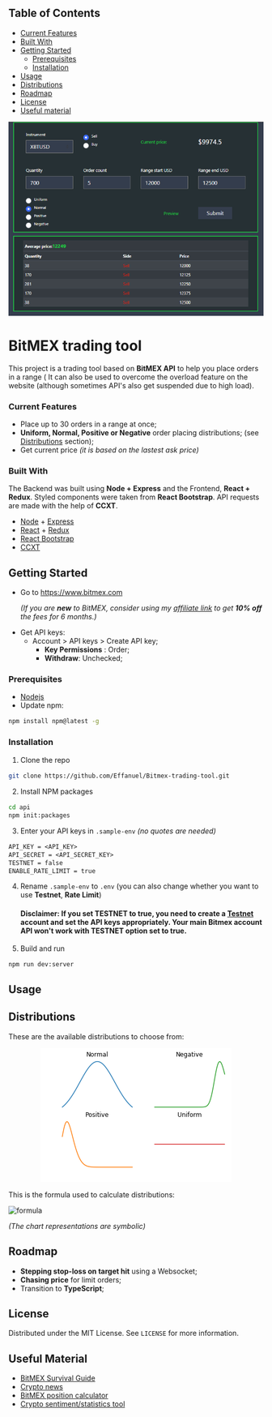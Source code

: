 ## Table of Contents

- [Current Features](#current-features)
- [Built With](#built-with)
- [Getting Started](#getting-started)
  - [Prerequisites](#prerequisites)
  - [Installation](#installation)
- [Usage](#usage)
- [Distributions](#distributions)
- [Roadmap](#roadmap)
- [License](#license)
- [Useful material](#useful-material)

<p align="center"> 
<img src="assets/interface_range_tool.png">
</p>

# BitMEX trading tool

This project is a trading tool based on **BitMEX API** to help you place orders in a range ( It can also be used to overcome the overload feature on the website (although sometimes API's also get suspended due to high load).

### Current Features

- Place up to 30 orders in a range at once;
- **Uniform, Normal, Positive or Negative** order placing distributions; (see [Distributions](#distributions) section);
- Get current price *(it is based on the lastest ask price)*

### Built With

The Backend was built using **Node + Express** and the Frontend, **React + Redux**. Styled components were taken from **React Bootstrap**. API requests are made with the help of **CCXT**.

- [Node](https://nodejs.org/en/) + [Express](https://expressjs.com/)
- [React](https://reactjs.org/) + [Redux](https://redux.js.org/)
- [React Bootstrap](https://react-bootstrap.github.io/)
- [CCXT](https://github.com/ccxt/ccxt)

<!-- GETTING STARTED -->

## Getting Started

- Go to https://www.bitmex.com

  _(If you are **new** to BitMEX, consider using my [affiliate link](https://www.bitmex.com/register/yjssSB) to get **10% off** the fees for 6 months.)_

* Get API keys:
  - Account > API keys > Create API key;
    - **Key Permissions** : Order;
    - **Withdraw**: Unchecked;

### Prerequisites

- [Nodejs](https://nodejs.org/en/download/)
- Update npm:

```sh
npm install npm@latest -g
```

### Installation

1. Clone the repo

```sh
git clone https://github.com/Effanuel/Bitmex-trading-tool.git
```

2. Install NPM packages

```sh
cd api
npm init:packages
```

3. Enter your API keys in `.sample-env` _(no quotes are needed)_

```
API_KEY = <API_KEY>
API_SECRET = <API_SECRET_KEY>
TESTNET = false
ENABLE_RATE_LIMIT = true
```

4. Rename `.sample-env` to `.env` (you can also change whether you want to use **Testnet**, **Rate Limit**)

   #### Disclaimer: If you set TESTNET to true, you need to create a [Testnet](https://testnet.bitmex.com/) account and set the API keys appropriately. Your main Bitmex account API won't work with TESTNET option set to true.

<!-- USAGE EXAMPLES -->

5. Build and run
```
npm run dev:server
```

## Usage

## Distributions
These are the available distributions to choose from:
<p align="center"> 
<img src="assets/distributions.png">
</p>

This is the formula used to calculate distributions:

![formula](https://wikimedia.org/api/rest_v1/media/math/render/svg/4abaca87a10ecfa77b5a205056523706fe6c9c3f)

*(The chart representations are symbolic)*

## Roadmap

- **Stepping stop-loss on target hit** using a Websocket;
- **Chasing price** for limit orders;
- Transition to **TypeScript**;

<!-- LICENSE -->

## License

Distributed under the MIT License. See `LICENSE` for more information.

<!-- USEFUL METERIAL -->

## Useful Material
- [BitMEX Survival Guide](https://www.crypto-simplified.com/wp-content/uploads/2018/09/BitMEX-Survival-Guide-v1.5.pdf)
- [Crypto news](https://cointelegraph.com/)
- [BitMEX position calculator](https://blockchainwhispers.com/bitmex-position-calculator/)
- [Crypto sentiment/statistics tool](https://thetie.io/)
